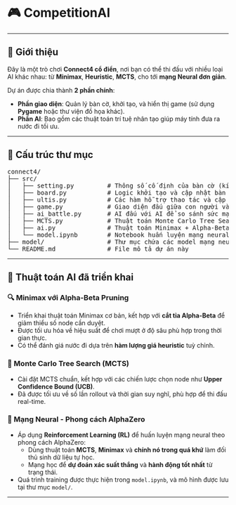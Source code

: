 # 🎮 CompetitionAI

---

## 🧠 Giới thiệu
Đây là một trò chơi **Connect4 cổ điển**, nơi bạn có thể thi đấu với nhiều loại AI khác nhau: từ **Minimax**, **Heuristic**, **MCTS**, cho tới **mạng Neural đơn giản**.

Dự án được chia thành **2 phần chính**:

- **Phần giao diện**: Quản lý bàn cờ, khởi tạo, và hiển thị game (sử dụng **Pygame** hoặc thư viện đồ họa khác).
- **Phần AI**: Bao gồm các thuật toán trí tuệ nhân tạo giúp máy tính đưa ra nước đi tối ưu.

---

## 📁 Cấu trúc thư mục
<pre>
connect4/
├── src/
│   ├── setting.py         # Thông số cố định của bàn cờ (kích thước, màu sắc, v.v.)
│   ├── board.py           # Logic khởi tạo và cập nhật bàn cờ
│   ├── ultis.py           # Các hàm hỗ trợ thao tác và cập nhật bàn cờ
│   ├── game.py            # Giao diện đấu giữa con người và AI
│   ├── ai_battle.py       # AI đấu với AI để so sánh sức mạnh các thuật toán
│   ├── MCTS.py            # Thuật toán Monte Carlo Tree Search
│   ├── ai.py              # Thuật toán Minimax + Alpha-Beta Pruning
│   └── model.ipynb        # Notebook huấn luyện mạng neural (AlphaZero style)
├── model/                 # Thư mục chứa các model mạng neural đã huấn luyện
└── README.md              # File mô tả dự án này
</pre>
---

## 🧠 Thuật toán AI đã triển khai

### 🔍 Minimax với Alpha-Beta Pruning

- Triển khai thuật toán Minimax cơ bản, kết hợp với **cắt tỉa Alpha-Beta** để giảm thiểu số node cần duyệt.
- Được tối ưu hóa về hiệu suất để chơi mượt ở độ sâu phù hợp trong thời gian thực.
- Có thể đánh giá nước đi dựa trên **hàm lượng giá heuristic** tuỳ chỉnh.

### 🌳 Monte Carlo Tree Search (MCTS)

- Cài đặt MCTS chuẩn, kết hợp với các chiến lược chọn node như **Upper Confidence Bound (UCB)**.
- Đã được tối ưu về số lần rollout và thời gian suy nghĩ, phù hợp để thi đấu real-time.

### 🧠 Mạng Neural - Phong cách AlphaZero

- Áp dụng **Reinforcement Learning (RL)** để huấn luyện mạng neural theo phong cách AlphaZero:
  - Dùng thuật toán **MCTS**, **Minimax** và **chính nó trong quá khứ** làm đối thủ sinh dữ liệu tự học.
  - Mạng học để **dự đoán xác suất thắng** và **hành động tốt nhất** từ trạng thái.
- Quá trình training được thực hiện trong `model.ipynb`, và mô hình được lưu tại thư mục `model/`.

---
